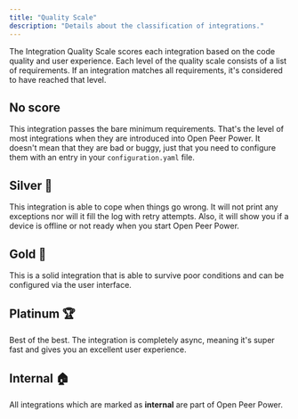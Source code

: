 ```yaml
---
title: "Quality Scale"
description: "Details about the classification of integrations."
---
```


The Integration Quality Scale scores each integration based on the code quality and user experience. Each level of the quality scale consists of a list of requirements. If an integration matches all requirements, it's considered to have reached that level.

## No score

This integration passes the bare minimum requirements. That's the level of most integrations when they are introduced into Open Peer Power. It doesn't mean that they are bad or buggy, just that you need to configure them with an entry in your `configuration.yaml` file.

## Silver 🥈

This integration is able to cope when things go wrong. It will not print any exceptions nor will it fill the log with retry attempts. Also, it will show you if a device is offline or not ready when you start Open Peer Power.

## Gold 🥇

This is a solid integration that is able to survive poor conditions and can be configured via the user interface.

## Platinum 🏆

Best of the best. The integration is completely async, meaning it's super fast and gives you an excellent user experience.

## Internal 🏠

All integrations which are marked as **internal** are part of Open Peer Power.

